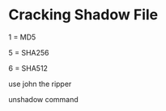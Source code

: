 # Cracking Shadow File

$1$ = MD5

$5$ = SHA256

$6$ = SHA512

use john the ripper

unshadow command
